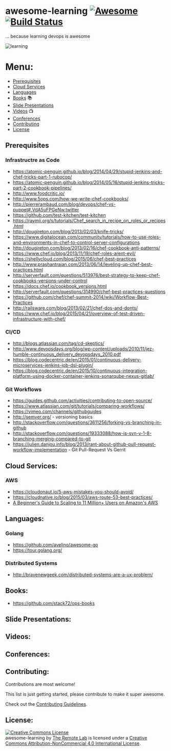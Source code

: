 # awesome-learning [![Awesome](https://cdn.rawgit.com/sindresorhus/awesome/d7305f38d29fed78fa85652e3a63e154dd8e8829/media/badge.svg)](https://github.com/sindresorhus/awesome) [![Build Status](https://travis-ci.org/TheRemoteLab/awesome-learning.svg?branch=master)](https://travis-ci.org/TheRemoteLab/awesome-learning)

... because learning devops is awesome

![learning](https://cloud.githubusercontent.com/assets/8342133/12172223/a0db04b8-b575-11e5-9dfd-51fbf7c58de8.gif)


# Menu:  
* [Prerequisites](#infrastructre-as-code)
* [Cloud Services](#cloud-services)
* [Languages](#languages)
* [Books](#books) :books:
* [Slide Presentations](#slide-presentations)
* [Videos](#videos) :tv:
* [Conferences](#conferences)
* [Contributing](#contributing)
* [License](#license)

## Prerequisites

### Infrastructre as Code

* https://atomic-penguin.github.io/blog/2014/04/29/stupid-jenkins-and-chef-tricks-part-1-rubocop/
* https://atomic-penguin.github.io/blog/2014/05/16/stupid-jenkins-tricks-part-2-cookbook-pipelines/
* http://www.foodcritic.io/
* http://www.5ops.com/how-we-write-chef-cookbooks/
* http://pierrerambaud.com/blog/devops/chef-vs-puppet#.VdA5uFPGeNw.twitter
* https://github.com/test-kitchen/test-kitchen
* https://raymii.org/s/tutorials/Chef_search_in_recipe_on_roles_or_recipes.html
* http://dougireton.com/blog/2013/02/03/knife-tricks/
* https://www.digitalocean.com/community/tutorials/how-to-use-roles-and-environments-in-chef-to-control-server-configurations
* http://dougireton.com/blog/2013/02/16/chef-cookbook-anti-patterns/
* https://www.chef.io/blog/2013/11/19/chef-roles-arent-evil/
* https://shellycloud.com/blog/2015/06/chef-best-practices
* http://www.prashantrajan.com/2013/06/14/leveling-up-chef-best-practices.html
* http://serverfault.com/questions/513976/best-strategy-to-keep-chef-cookbooks-versions-under-control
* https://docs.chef.io/cookbook_versions.html
* http://serverfault.com/questions/314990/chef-best-practices-questions
* https://github.com/chef/chef-summit-2014/wiki/Workflow-Best-Practices
* http://railsware.com/blog/2013/02/21/chef-dos-and-donts/
* https://www.chef.io/blog/2015/04/21/overview-of-test-driven-infrastructure-with-chef/

### CI/CD

* http://blogs.atlassian.com/tag/cd-skeptics/
* http://www.devopsdays.org/blog/wp-content/uploads/2010/11/jez-humble-continuous_delivery_devopsdays_2010.pdf
* https://blog.codecentric.de/en/2015/01/continuous-delivery-microservices-jenkins-job-dsl-plugin/
* https://blog.codecentric.de/en/2015/10/continuous-integration-platform-using-docker-container-jenkins-sonarqube-nexus-gitlab/

### Git Workflows

* https://guides.github.com/activities/contributing-to-open-source/
* https://www.atlassian.com/git/tutorials/comparing-workflows/
* https://vimeo.com/channels/githubguides
* http://semver.org/ - versioning basics
* http://stackoverflow.com/questions/3611256/forking-vs-branching-in-github
* http://stackoverflow.com/questions/19333088/how-is-svn-v-1-8-branching-merging-compared-to-git
* https://julien.danjou.info/blog/2013/rant-about-github-pull-request-workflow-implementation - Git Pull-Request Vs Gerrit

## Cloud Services:

### AWS

* https://cloudonaut.io/5-aws-mistakes-you-should-avoid/
* https://cloudnative.io/blog/2015/03/aws-route-53-best-practices/
* [A Beginner's Guide to Scaling to 11 Million+ Users on Amazon's AWS](http://highscalability.com/blog/2016/1/11/a-beginners-guide-to-scaling-to-11-million-users-on-amazons.html)

## Languages:

### Golang

* https://github.com/avelino/awesome-go
* https://tour.golang.org/

### Distributed Systems

* http://bravenewgeek.com/distributed-systems-are-a-ux-problem/

## Books:

* https://github.com/stack72/ops-books

## Slide Presentations:

## Videos:

## Conferences:

## Contributing:
Contributions are most welcome!

This list is just getting started, please contribute to make it super awesome.

Check out the [Contributing Guidelines](https://github.com/TheRemoteLab/awesome-learning/blob/master/CONTRIBUTING.md).

## License:

  <a rel="license" href="http://creativecommons.org/licenses/by-nc/4.0/"><img alt="Creative Commons License" style="border-width:0" src="https://i.creativecommons.org/l/by-nc/4.0/88x31.png" /></a><br /><span xmlns:dct="http://purl.org/dc/terms/" href="http://purl.org/dc/dcmitype/InteractiveResource" property="dct:title" rel="dct:type">awesome-learning</span> by <a xmlns:cc="http://creativecommons.org" href="http://www.linkedin.com/company/the-remote-lab" property="cc:attributionName" rel="cc:attributionURL">The Remote Lab</a> is licensed under a <a rel="license" href="http://creativecommons.org/licenses/by-nc/4.0/">Creative Commons Attribution-NonCommercial 4.0 International License</a>.

